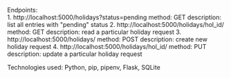 Endpoints:  
    1.  http://localhost:5000/holidays?status=pending
        method: GET
        description: list all entries with "pending" status
    2.  http://localhost:5000/holidays/hol_id/
        method: GET
        description: read a particular holiday request
    3.  http://localhost:5000/holidays/
        method: POST
        description: create new holiday request
    4.  http://localhost:5000/holidays/hol_id/
        method: PUT
        description: update a particular holiday request
    
    
     
Technologies used:
Python, pip, pipenv, Flask, SQLite